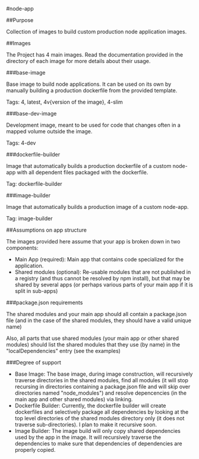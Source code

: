 #node-app

##Purpose

Collection of images to build custom production node application images.

##Images

The Project has 4 main images. Read the documentation provided in the directory of each image for more details about their usage.

###base-image

Base image to build node applications. It can be used on its own by manually building a production dockerfile from the provided template.

Tags: 4, latest, 4v{version of the image}, 4-slim

###base-dev-image

Development image, meant to be used for code that changes often in a mapped volume outside the image.

Tags: 4-dev

###dockerfile-builder

Image that automatically builds a production dockerfile of a custom node-app with all dependent files packaged with the dockerfile.

Tag: dockerfile-builder

###image-builder

Image that automatically builds a production image of a custom node-app.

Tag: image-builder

##Assumptions on app structure

The images provided here assume that your app is broken down in two components:

- Main App (required): Main app that contains code specialized for the application.
- Shared modules (optional): Re-usable modules that are not published in a registry (and thus cannot be resolved by npm install), but that may be shared by several apps (or perhaps various parts of your main app if it is split in sub-apps)

###package.json requirements

The shared modules and your main app should all contain a package.json file (and in the case of the shared modules, they should have a valid unique name)

Also, all parts that use shared modules (your main app or other shared modules) should list the shared modules that they use (by name) in the "localDependencies" entry (see the examples)

###Degree of support

- Base Image: The base image, during image construction, will recursively traverse directories in the shared modules, find all modules (it will stop recursing in directories containing a package.json file and will skip over directories named "node_modules") and resolve depencencies (in the main app and other shared modules) via linking.
- Dockerfile Builder: Currently, the dockerfile builder will create dockerfiles and selectively package all dependencies by looking at the top level directories of the shared modules directory only (it does not traverse sub-directories). I plan to make it recursive soon.
- Image Builder: The image build will only copy shared dependencies used by the app in the image. It will recursively traverse the dependencies to make sure that dependencies of dependencies are properly copied.





